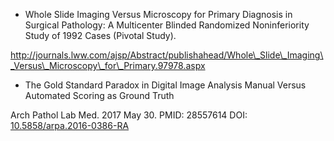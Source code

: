 * Whole Slide Imaging Versus Microscopy for Primary Diagnosis in Surgical Pathology: A Multicenter Blinded Randomized Noninferiority Study of 1992 Cases \(Pivotal Study\).

http://journals.lww.com/ajsp/Abstract/publishahead/Whole\_Slide\_Imaging\_Versus\_Microscopy\_for\_Primary.97978.aspx

* The Gold Standard Paradox in Digital Image Analysis Manual Versus Automated Scoring as Ground Truth

Arch Pathol Lab Med. 2017 May 30.  PMID: 28557614 DOI: [10.5858/arpa.2016-0386-RA](https://doi.org/10.5858/arpa.2016-0386-RA)

